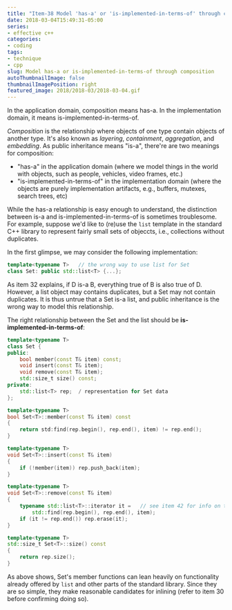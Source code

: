 ```yaml
---
title: "Item-38 Model 'has-a' or 'is-implemented-in-terms-of' through composition"
date: 2018-03-04T15:49:31-05:00
series:
- effective c++
categories:
- coding
tags:
- technique
- cpp
slug: Model has-a or is-implemented-in-terms-of through composition
autoThumbnailImage: false
thumbnailImagePosition: right
featured_image: 2018/2018-03/2018-03-04.gif
---
```


In the application domain, composition means has-a. In the implementation domain, it means is-implemented-in-terms-of.
<!--more-->

_Composition_ is the relationship where objects of one type contain objects of another type. It's also known as _layering_, _containment_, _aggregation_, and _embedding_. As public inheritance means "is-a", there're are two meanings for composition:

* "has-a" in the application domain (where we model things in the world with objects, such as people, vehicles, video frames, etc.)
* "is-implemented-in-terms-of" in the implementation domain (where the objects are purely implementation artifacts, e.g., buffers, mutexes, search trees, etc)

While the has-a relationship is easy enough to understand, the distinction between is-a and is-implemented-in-terms-of is sometimes troublesome. For example, suppose we'd like to (re)use the `list` template in the standard C++ library to represent fairly small sets of objeccts, i.e., collections without duplicates. 

In the first glimpse, we may consider the following implementation:

```cpp
template<typename T>   // the wrong way to use list for Set
class Set: public std::list<T> {...};
```

As item 32 explains, if D is-a B, everything true of B is also true of D. However, a list object may contains duplicates, but a Set may not contain duplicates. It is thus untrue that a Set is-a list, and public inheritance is the wrong way to model this relationship.

The right relationship between the Set and the list should be **is-implemented-in-terms-of**:

```cpp
template<typename T>
class Set {
public:
    bool member(const T& item) const;
    void insert(const T& item);
    void remove(const T& item);
    std::size_t size() const;
private:
    std::list<T> rep;  / representation for Set data
};
```

```cpp
template<typename T>
bool Set<T>::member(const T& item) const
{
    return std:find(rep.begin(), rep.end(), item) != rep.end();
}

template<typename T>
void Set<T>::insert(const T& item)
{
    if (!member(item)) rep.push_back(item);
}

template<typename T>
void Set<T>::remove(const T& item)
{
    typename std::list<T>::iterator it =   // see item 42 for info on typename
        std::find(rep.begin(), rep.end(), item);
    if (it != rep.end()) rep.erase(it);
}

template<typename T>
std::size_t Set<T>::size() const
{
    return rep.size();
}
```

As above shows, Set's member functions can lean heavily on functionality already offered by `list` and other parts of the standard library. Since they are so simple, they make reasonable candidates for inlining (refer to item 30 before confirming doing so).
